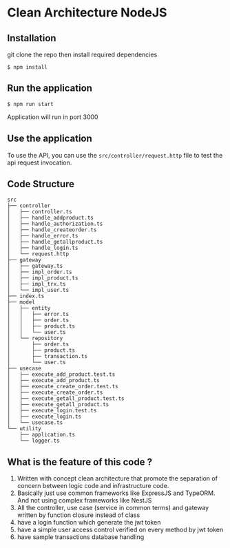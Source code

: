 # Clean Architecture NodeJS

## Installation
git clone the repo then install required dependencies
```shell
$ npm install 
```

## Run the application
```shell
$ npm run start
```
Application will run in port 3000

## Use the application
To use the API, you can use the  `src/controller/request.http` file to test the api request invocation.

## Code Structure
```text
src
├── controller
│   ├── controller.ts
│   ├── handle_addproduct.ts
│   ├── handle_authorization.ts
│   ├── handle_createorder.ts
│   ├── handle_error.ts
│   ├── handle_getallproduct.ts
│   ├── handle_login.ts
│   └── request.http
├── gateway
│   ├── gateway.ts
│   ├── impl_order.ts
│   ├── impl_product.ts
│   ├── impl_trx.ts
│   └── impl_user.ts
├── index.ts
├── model
│   ├── entity
│   │   ├── error.ts
│   │   ├── order.ts
│   │   ├── product.ts
│   │   └── user.ts
│   └── repository
│       ├── order.ts
│       ├── product.ts
│       ├── transaction.ts
│       └── user.ts
├── usecase
│   ├── execute_add_product.test.ts
│   ├── execute_add_product.ts
│   ├── execute_create_order.test.ts
│   ├── execute_create_order.ts
│   ├── execute_getall_product.test.ts
│   ├── execute_getall_product.ts
│   ├── execute_login.test.ts
│   ├── execute_login.ts
│   └── usecase.ts
└── utility
    ├── application.ts
    └── logger.ts
```

## What is the feature of this code ?
1. Written with concept clean architecture that promote the separation of concern between logic code and infrastructure code.
2. Basically just use common frameworks like ExpressJS and TypeORM. And not using complex frameworks like NestJS
3. All the controller, use case (service in common terms) and gateway written by function closure instead of class
4. have a login function which generate the jwt token
5. have a simple user access control verified on every method by jwt token
6. have sample transactions database handling 




